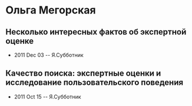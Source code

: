 # Ольга Мегорская

## Несколько интересных фактов об экспертной оценке
- 2011 Dec 03 -- Я.Субботник    
## Качество поиска: экспертные оценки и исследование пользовательского поведения
- 2011 Oct 15 -- Я.Субботник    

